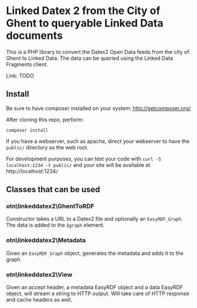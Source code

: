 # Linked Datex 2 from the City of Ghent to queryable Linked Data documents

This is a PHP library to convert the Datex2 Open Data feeds from the city of Ghent to Linked Data. The data can be queried using the Linked Data Fragments client.

Link: TODO

## Install

Be sure to have composer installed on your system: http://getcomposer.org/

After cloning this repo, perform:
```
composer install
```

If you have a webserver, such as apache, direct your webserver to have the `public/` directory as the web root.

For development purposes, you can test your code with `curl -S localhost:1234 -t public/` and your site will be available at http://localhost:1234/

## Classes that can be used

### otn\linkeddatex2\GhentToRDF

Constructor takes a URL to a Datex2 file and optionally an `EasyRDF_Graph`. The data is added to the `$graph` element.

### otn\linkeddatex2\Metadata

Given an `EasyRDF_Graph` object, generates the metadata and adds it to the graph

### otn\linkeddatex2\View

Given an accept header, a metadata EasyRDF object and a data EasyRDF object, will stream a string to HTTP output. Will take care of HTTP response and cache headers as well.

